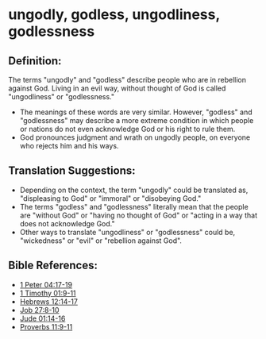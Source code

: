 # ungodly, godless, ungodliness, godlessness #

## Definition: ##

The terms "ungodly" and "godless" describe people who are in rebellion against God. Living in an evil way, without thought of God is called "ungodliness" or "godlessness."

* The meanings of these words are very similar. However, "godless" and "godlessness" may describe a more extreme condition in which people or nations do not even acknowledge God or his right to rule them.
* God pronounces judgment and wrath on ungodly people, on everyone who rejects him and his ways.

## Translation Suggestions: ##

* Depending on the context, the term "ungodly" could be translated as, "displeasing to God" or "immoral" or "disobeying God."
* The terms "godless" and "godlessness" literally mean that the people are "without God" or "having no thought of God" or "acting in a way that does not acknowledge God."
* Other ways to translate "ungodliness" or "godlessness" could be, "wickedness" or "evil" or "rebellion against God".



## Bible References: ##

* [1 Peter 04:17-19](en/tn/1pe/help/04/17)
* [1 Timothy 01:9-11](en/tn/1ti/help/01/09)
* [Hebrews 12:14-17](en/tn/heb/help/12/14)
* [Job 27:8-10](en/tn/job/help/27/08)
* [Jude 01:14-16](en/tn/jud/help/01/14)
* [Proverbs 11:9-11](en/tn/pro/help/11/09)